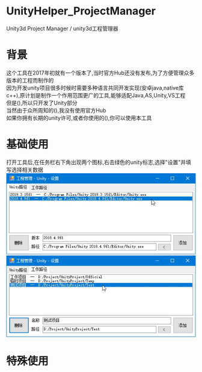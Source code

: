 # UnityHelper_ProjectManager
Unity3d Project Manager / unity3d工程管理器

# 背景
这个工具在2017年初就有一个版本了,当时官方Hub还没有发布,为了方便管理众多版本的工程而制作的  
因为开发unity项目很多时候时需要多种语言共同开发实现(安卓java,native库c++),原计划是制作一个作用范围更广的工具,能够适配Java,AS,Unity,VS工程  
但是(),所以只开发了Unity部分  
当然由于众所周知的(),我没有使用官方Hub  
如果你拥有长期的unity许可,或者你使用的(),你可以使用本工具  

# 基础使用
打开工具后,在任务栏右下角出现两个图标,右击绿色的unity标志,选择"设置"并填写选择相关数据  
![image](https://github.com/sharpoverflow/UnityHelper_ProjectManager/blob/main/GitImage/%E8%AE%BE%E7%BD%AE1.jpg)
![image](https://github.com/sharpoverflow/UnityHelper_ProjectManager/blob/main/GitImage/%E8%AE%BE%E7%BD%AE2.jpg)

# 特殊使用

